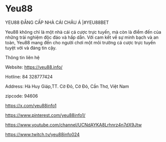 # Yeu88

YEU88 ĐẲNG CẤP NHÀ CÁI CHÂU Á |#YEU88BET

Yeu88 không chỉ là một nhà cái cá cược trực tuyến, mà còn là điểm đến của những trải nghiệm độc đáo và hấp dẫn. Với cam kết về sự minh bạch và an toàn, Yeu88 mang đến cho người chơi một môi trường cá cược trực tuyến tuyệt vời và đáng tin cậy.

Thông tin liên hệ

Website: https://yeu88.info/

Hotline: 84 328777424

Address: Hà Huy Giáp,TT. Cờ Đỏ, Cờ Đỏ, Cần Thơ, Việt Nam

zipcode: 94606

https://x.com/yeu88info1

https://www.pinterest.com/yeu88info1/

https://www.youtube.com/channel/UCNdAYKA8Lrhnrz4n7dX9Jtw

https://www.twitch.tv/yeu88info024
